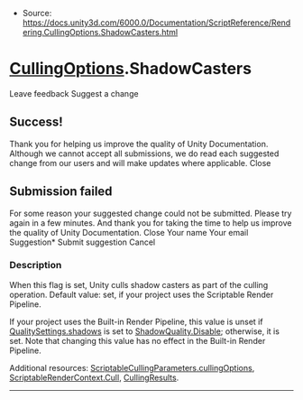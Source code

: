 * Source: https://docs.unity3d.com/6000.0/Documentation/ScriptReference/Rendering.CullingOptions.ShadowCasters.html

#  [CullingOptions](https://docs.unity3d.com/6000.0/Documentation/ScriptReference/Rendering.CullingOptions.html).ShadowCasters
Leave feedback
Suggest a change
## Success!
Thank you for helping us improve the quality of Unity Documentation. Although we cannot accept all submissions, we do read each suggested change from our users and will make updates where applicable.
Close
## Submission failed
For some reason your suggested change could not be submitted. Please <a>try again</a> in a few minutes. And thank you for taking the time to help us improve the quality of Unity Documentation.
Close
Your name Your email Suggestion* Submit suggestion
Cancel
### Description
When this flag is set, Unity culls shadow casters as part of the culling operation.
Default value: set, if your project uses the Scriptable Render Pipeline.  
  
If your project uses the Built-in Render Pipeline, this value is unset if [QualitySettings.shadows](https://docs.unity3d.com/6000.0/Documentation/ScriptReference/QualitySettings-shadows.html) is set to [ShadowQuality.Disable](https://docs.unity3d.com/6000.0/Documentation/ScriptReference/ShadowQuality.Disable.html); otherwise, it is set. Note that changing this value has no effect in the Built-in Render Pipeline.  
  
Additional resources: [ScriptableCullingParameters.cullingOptions](https://docs.unity3d.com/6000.0/Documentation/ScriptReference/Rendering.ScriptableCullingParameters-cullingOptions.html), [ScriptableRenderContext.Cull](https://docs.unity3d.com/6000.0/Documentation/ScriptReference/Rendering.ScriptableRenderContext.Cull.html), [CullingResults](https://docs.unity3d.com/6000.0/Documentation/ScriptReference/Rendering.CullingResults.html).
* * *
